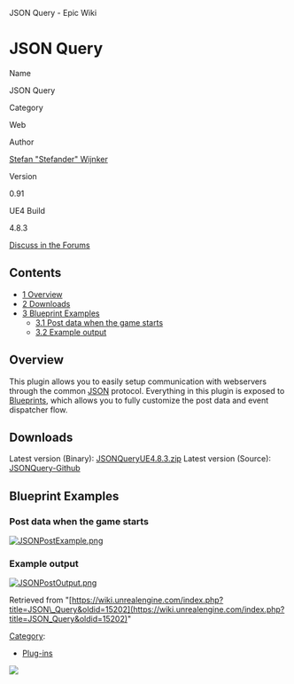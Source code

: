 JSON Query - Epic Wiki                    

JSON Query
==========

  

Name

JSON Query

Category

Web

Author

[Stefan "Stefander" Wijnker](http://www.stefander.nl/)

Version

0.91

UE4 Build

4.8.3

[Discuss in the Forums](https://forums.unrealengine.com/showthread.php?7045-PLUGIN-JSON-Query)

Contents
--------

*   [1 Overview](#Overview)
*   [2 Downloads](#Downloads)
*   [3 Blueprint Examples](#Blueprint_Examples)
    *   [3.1 Post data when the game starts](#Post_data_when_the_game_starts)
    *   [3.2 Example output](#Example_output)

Overview
--------

This plugin allows you to easily setup communication with webservers through the common [JSON](http://en.wikipedia.org/wiki/JSON) protocol. Everything in this plugin is exposed to [Blueprints](/Blueprint_Fundamentals "Blueprint Fundamentals"), which allows you to fully customize the post data and event dispatcher flow.

Downloads
---------

Latest version (Binary): [JSONQueryUE4.8.3.zip](https://github.com/marynate/JSONQuery_UE4/releases/download/0.91/JSONQuery-Bin-4.8.3.zip) Latest version (Source): [JSONQuery-Github](https://github.com/marynate/JSONQuery_UE4)

Blueprint Examples
------------------

### Post data when the game starts

[![JSONPostExample.png](https://d26ilriwvtzlb.cloudfront.net/4/4f/JSONPostExample.png)](/File:JSONPostExample.png)

### Example output

[![JSONPostOutput.png](https://d26ilriwvtzlb.cloudfront.net/a/a6/JSONPostOutput.png)](/File:JSONPostOutput.png)

Retrieved from "[https://wiki.unrealengine.com/index.php?title=JSON\_Query&oldid=15202](https://wiki.unrealengine.com/index.php?title=JSON_Query&oldid=15202)"

[Category](/Special:Categories "Special:Categories"):

*   [Plug-ins](/Category:Plug-ins "Category:Plug-ins")

  ![](https://tracking.unrealengine.com/track.png)